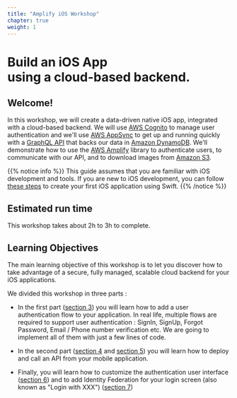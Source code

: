 ```yaml
---
title: "Amplify iOS Workshop"
chapter: true
weight: 1
---
```


# Build an iOS App<br/>using a cloud-based backend.

## Welcome!

In this workshop, we will create a data-driven native iOS app, integrated with a cloud-based backend.  We will use [AWS Cognito](http://aws.amazon.com/cognito) to manage user authentication and we'll use [AWS AppSync](https://aws.amazon.com/appsync/) to get up and running quickly with a [GraphQL API](https://graphql.org/learn/) that backs our data in [Amazon DynamoDB](https://aws.amazon.com/dynamodb/). We'll demonstrate how to use the [AWS Amplify](https://aws.amazon.com/amplify/) library to authenticate users, to communicate with our API, and to download images from [Amazon S3](https://aws.amazon.com/s3/).

{{% notice info %}}
This guide assumes that you are familiar with iOS development and tools. If you are new to iOS development, you can follow [these steps](https://developer.apple.com/library/archive/referencelibrary/GettingStarted/DevelopiOSAppsSwift/BuildABasicUI.html) to create your first iOS application using Swift.
{{% /notice %}}

## Estimated run time

This workshop takes about 2h to 3h to complete.

## Learning Objectives

The main learning objective of this workshop is to let you discover how to take advantage of a secure, fully managed, scalable cloud backend for your iOS applications.  

We divided this workshop in three parts :

- In the first part ([section 3](30_add_authentication.html)) you will learn how to add a user authentication flow to your application.  In real life, multiple flows are required to support user authentication : SignIn, SignUp, Forgot Password, Email / Phone number verification etc. We are going to implement all of them with just a few lines of code.

- In the second part ([section 4](40_add_api.html) and [section 5](50_add_images.html)) you will learn how to deploy and call an API from your mobile application.

- Finally, you will learn how to customize the authentication user interface ([section 6](60_add_custom_gui.html)) and to add Identity Federation for your login screen (also known as "Login with XXX") ([section 7](70_add_federation.html))

